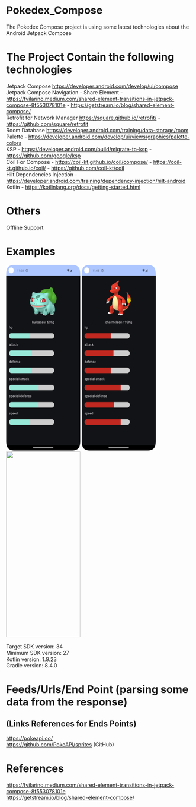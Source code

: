 # Pokedex_Compose
The Pokedex Compose project is using some latest technologies about the Android Jetpack Compose

# The Project Contain the following technologies
Jetpack Compose https://developer.android.com/develop/ui/compose <br />
Jetpack Compose Navigation - Share Element - 
https://fvilarino.medium.com/shared-element-transitions-in-jetpack-compose-8f553078101e - https://getstream.io/blog/shared-element-compose/  <br />
Retrofit for Network Manager https://square.github.io/retrofit/ - https://github.com/square/retrofit <br />
Room Database https://developer.android.com/training/data-storage/room <br />
Palette - https://developer.android.com/develop/ui/views/graphics/palette-colors <br />
KSP - https://developer.android.com/build/migrate-to-ksp - https://github.com/google/ksp <br />
Coil For Compose - https://coil-kt.github.io/coil/compose/ - https://coil-kt.github.io/coil/ - https://github.com/coil-kt/coil <br />
Hilt Dependencies Injection - https://developer.android.com/training/dependency-injection/hilt-android  <br />
Kotlin - https://kotlinlang.org/docs/getting-started.html

# Others
Offline Support <br />

# Examples
<p align="left">
  <a title="simulator_image"><img src="examples/Screenshot_20240502_230258.png" height="500" width="200"></a>
  <a title="simulator_image"><img src="examples/Screenshot_20240502_230324.png" height="500" width="200"></a>
  <a title="simulator_image"><img src="examples/Screen_recording_20240502_233206.mp4" height="500" width="200"></a>
</p>

Target SDK version: 34 <br />
Minimum SDK version: 27 <br />
Kotlin version: 1.9.23 <br />
Gradle version: 8.4.0 <br />

# Feeds/Urls/End Point (parsing some data from the response)
## (Links References for Ends Points)
https://pokeapi.co/ <br />
https://github.com/PokeAPI/sprites (GitHub) <br />

# References
https://fvilarino.medium.com/shared-element-transitions-in-jetpack-compose-8f553078101e <br />
https://getstream.io/blog/shared-element-compose/  <br />
